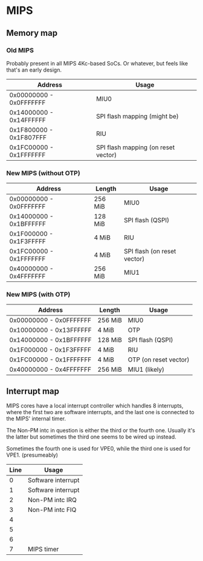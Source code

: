 # MIPS

## Memory map

### Old MIPS

Probably present in all MIPS 4Kc-based SoCs. Or whatever, but feels like that's an early design.

| Address                 | Usage                               |
|-------------------------|-------------------------------------|
| 0x00000000 - 0x0FFFFFFF | MIU0                                |
| 0x14000000 - 0x14FFFFFF | SPI flash mapping (might be)        |
| 0x1F800000 - 0x1F807FFF | RIU                                 |
| 0x1FC00000 - 0x1FFFFFFF | SPI flash mapping (on reset vector) |

### New MIPS (without OTP)

| Address                 | Length  | Usage                               |
|-------------------------|---------|-------------------------------------|
| 0x00000000 - 0x0FFFFFFF | 256 MiB | MIU0                                |
| 0x14000000 - 0x1BFFFFFF | 128 MiB | SPI flash (QSPI)                    |
| 0x1F000000 - 0x1F3FFFFF | 4 MiB   | RIU                                 |
| 0x1FC00000 - 0x1FFFFFFF | 4 MiB   | SPI flash (on reset vector)         |
| 0x40000000 - 0x4FFFFFFF | 256 MiB | MIU1                                |

### New MIPS (with OTP)

| Address                 | Length  | Usage                               |
|-------------------------|---------|-------------------------------------|
| 0x00000000 - 0x0FFFFFFF | 256 MiB | MIU0                                |
| 0x10000000 - 0x13FFFFFF | 4 MiB   | OTP                                 |
| 0x14000000 - 0x1BFFFFFF | 128 MiB | SPI flash (QSPI)                    |
| 0x1F000000 - 0x1F3FFFFF | 4 MiB   | RIU                                 |
| 0x1FC00000 - 0x1FFFFFFF | 4 MiB   | OTP (on reset vector)               |
| 0x40000000 - 0x4FFFFFFF | 256 MiB | MIU1 (likely)                       |

## Interrupt map

MIPS cores have a local interrupt controller which handles 8 interrupts,
where the first two are software interrupts, and the last one is connected to the MIPS' internal timer.

The Non-PM intc in question is either the third or the fourth one.
Usually it's the latter but sometimes the third one seems to be wired up instead.

Sometimes the fourth one is used for VPE0, while the third one is used for VPE1. (presumeably)

| Line | Usage                    |
|------|--------------------------|
| 0    | Software interrupt       |
| 1    | Software interrupt       |
| 2    | Non-PM intc IRQ          |
| 3    | Non-PM intc FIQ          |
| 4    |                          |
| 5    |                          |
| 6    |                          |
| 7    | MIPS timer               |
